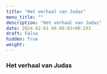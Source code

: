 ```yaml
---
title: "Het verhaal van Judas"
menu_title: ""
description: "Het verhaal van Judas"
date: 2024-02-01 06:00:01+00:293
draft: False
hidden: True
weight:
---
```

### Het verhaal van Judas


